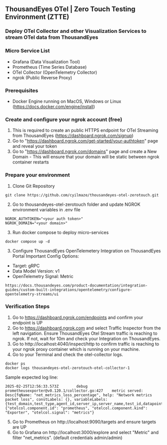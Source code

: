 ## ThousandEyes OTel | Zero Touch Testing Environment (ZTTE)

###  Deploy OTel Collector and other Visualization Services to stream OTel data from ThousandEyes

### Micro Service List
- Grafana (Data Visualization Tool)
- Prometheus (Time Series Database)
- OTel Collector (OpenTelemetry Collector)
- ngrok (Public Reverse Proxy)

### Prerequisites
- Docker Engine running on MacOS, Windows or Linux (https://docs.docker.com/engine/install)

### Create and configure your ngrok account (free)
1. This is required to create an public HTTPS endpoint for OTel Streaming from ThousandEyes (https://dashboard.ngrok.com/signup)
2. Go to "https://dashboard.ngrok.com/get-started/your-authtoken" page and reveal your token
3. Go to "https://dashboard.ngrok.com/domains" page and create a New Domain - This will ensure that your domain will be static between ngrok container restarts

### Prepare your environment
1. Clone Git Repository
```
git clone https://github.com/cyilmaze/thousandeyes-otel-zerotouch.git
```

2. Go to thousandeyes-otel-zerotouch folder and update NGROK environment variables in .env file
```
NGROK_AUTHTOKEN="<your auth token>"
NGROK_DOMAIN="<your domain>"
```

3. Run docker compose to deploy micro-services
```
docker compose up -d
```

3. Configure ThousandEyes OpenTelemetery Integration on ThousandEyes Portal
Important Config Options:
- Target: gRPC
- Data Model Version: v1
- OpenTelemetry Signal: Metric
```
https://docs.thousandeyes.com/product-documentation/integration-guides/custom-built-integrations/opentelemetry/configure-opentelemetry-streams/ui
```

### Verification Steps
1. Go to https://dashboard.ngrok.com/endpoints and confirm your endpoint is UP
2. Go to https://dashboard.ngrok.com and select Traffic Inspector from the left navigation. Ensure ThousandEyes Otel Stream traffic is reaching to ngrok. If not, wait for 10m and check your Integration on ThousandEyes.
3. Go to http://localhost:4040/inspect/http to confirm traffic is reaching to your ngrok proxy container which is running on your machine.
4. Go to your Terminal and check the otel-collector logs.
```
docker ps
docker logs thousandeyes-otel-zerotouch-otel-collector-1
```
Sample expected log line:
```
2025-02-25T12:56:33.573Z        debug   prometheusexporter@v0.120.1/collector.go:427    metric served: Desc{fqName: "net_metrics_loss_percentage", help: "Network metrics packet loss", constLabels: {}, variableLabels: {test_domain,test_type,agent_id,server_ip,server_name,test_id,datapoint_id,datapoint_created,datapoint_received,round_id,test_name,agent_name,agent_location,permalink,integration_id,account_id}}    {"otelcol.component.id": "prometheus", "otelcol.component.kind": "Exporter", "otelcol.signal": "metrics"}
```
5. Go to Prometheus on http://localhost:9090/targets and ensure targets are UP
6. Go to Grafana on http://localhost:3000/explore and select "Metric" and filter "net_metrics". (default credentials admin/admin)
